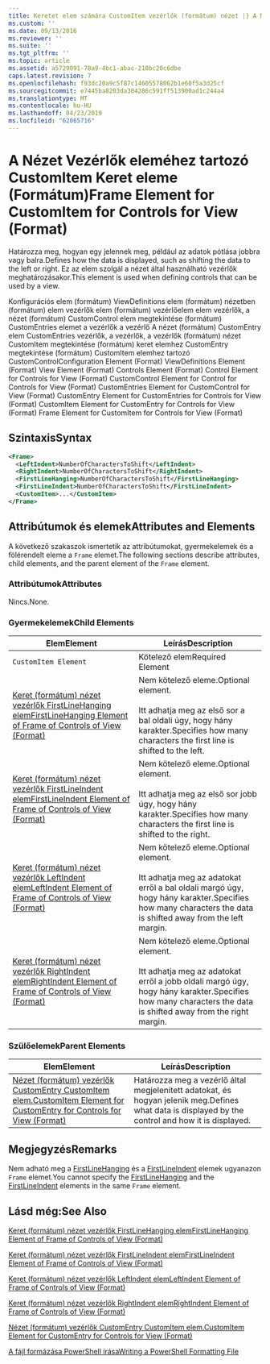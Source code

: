 ```yaml
---
title: Keretet elem számára CustomItem vezérlők (formátum) nézet |} A Microsoft Docs
ms.custom: ''
ms.date: 09/13/2016
ms.reviewer: ''
ms.suite: ''
ms.tgt_pltfrm: ''
ms.topic: article
ms.assetid: a5729091-78a9-4bc1-abac-210bc20c6dbe
caps.latest.revision: 7
ms.openlocfilehash: f93dc20a9c5f87c14605578062b1e60f5a3d25cf
ms.sourcegitcommit: e7445ba8203da304286c591ff513900ad1c244a4
ms.translationtype: MT
ms.contentlocale: hu-HU
ms.lasthandoff: 04/23/2019
ms.locfileid: "62065716"
---
```

# <a name="frame-element-for-customitem-for-controls-for-view-format"></a><span data-ttu-id="86c7c-102">A Nézet Vezérlők eleméhez tartozó CustomItem Keret eleme (Formátum)</span><span class="sxs-lookup"><span data-stu-id="86c7c-102">Frame Element for CustomItem for Controls for View (Format)</span></span>

<span data-ttu-id="86c7c-103">Határozza meg, hogyan egy jelennek meg, például az adatok pótlása jobbra vagy balra.</span><span class="sxs-lookup"><span data-stu-id="86c7c-103">Defines how the data is displayed, such as shifting the data to the left or right.</span></span> <span data-ttu-id="86c7c-104">Ez az elem szolgál a nézet által használható vezérlők meghatározásakor.</span><span class="sxs-lookup"><span data-stu-id="86c7c-104">This element is used when defining controls that can be used by a view.</span></span>

<span data-ttu-id="86c7c-105">Konfigurációs elem (formátum) ViewDefinitions elem (formátum) nézetben (formátum) elem vezérlők elem (formátum) vezérlőelem elem vezérlők, a nézet (formátum) CustomControl elem megtekintése (formátum) CustomEntries elemet a vezérlők a vezérlő A nézet (formátum) CustomEntry elem CustomEntries vezérlők, a vezérlők, a vezérlők (formátum) nézet CustomItem megtekintése (formátum) keret elemhez CustomEntry megtekintése (formátum) CustomItem elemhez tartozó CustomControl</span><span class="sxs-lookup"><span data-stu-id="86c7c-105">Configuration Element (Format) ViewDefinitions Element (Format) View Element (Format) Controls Element (Format) Control Element for Controls for View (Format) CustomControl Element for Control for Controls for View (Format) CustomEntries Element for CustomControl for View (Format) CustomEntry Element for CustomEntries for Controls for View (Format) CustomItem Element for CustomEntry for Controls for View (Format) Frame Element for CustomItem for Controls for View (Format)</span></span>

## <a name="syntax"></a><span data-ttu-id="86c7c-106">Szintaxis</span><span class="sxs-lookup"><span data-stu-id="86c7c-106">Syntax</span></span>

```xml
<Frame>
  <LeftIndent>NumberOfCharactersToShift</LeftIndent>
  <RightIndent>NumberOfCharactersToShift</RightIndent>
  <FirstLineHanging>NumberOfCharactersToShift</FirstLineHanging>
  <FirstLineIndent>NumberOfCharactersToShift</FirstLineIndent>
  <CustomItem>...</CustomItem>
</Frame>
```

## <a name="attributes-and-elements"></a><span data-ttu-id="86c7c-107">Attribútumok és elemek</span><span class="sxs-lookup"><span data-stu-id="86c7c-107">Attributes and Elements</span></span>

<span data-ttu-id="86c7c-108">A következő szakaszok ismertetik az attribútumokat, gyermekelemek és a fölérendelt eleme a `Frame` elemet.</span><span class="sxs-lookup"><span data-stu-id="86c7c-108">The following sections describe attributes, child elements, and the parent element of the `Frame` element.</span></span>

### <a name="attributes"></a><span data-ttu-id="86c7c-109">Attribútumok</span><span class="sxs-lookup"><span data-stu-id="86c7c-109">Attributes</span></span>

<span data-ttu-id="86c7c-110">Nincs.</span><span class="sxs-lookup"><span data-stu-id="86c7c-110">None.</span></span>

### <a name="child-elements"></a><span data-ttu-id="86c7c-111">Gyermekelemek</span><span class="sxs-lookup"><span data-stu-id="86c7c-111">Child Elements</span></span>

|<span data-ttu-id="86c7c-112">Elem</span><span class="sxs-lookup"><span data-stu-id="86c7c-112">Element</span></span>|<span data-ttu-id="86c7c-113">Leírás</span><span class="sxs-lookup"><span data-stu-id="86c7c-113">Description</span></span>|
|-------------|-----------------|
|`CustomItem Element`|<span data-ttu-id="86c7c-114">Kötelező elem</span><span class="sxs-lookup"><span data-stu-id="86c7c-114">Required Element</span></span>|
|[<span data-ttu-id="86c7c-115">Keret (formátum) nézet vezérlők FirstLineHanging elem</span><span class="sxs-lookup"><span data-stu-id="86c7c-115">FirstLineHanging Element of Frame of Controls of View (Format)</span></span>](./firstlinehanging-element-for-frame-for-controls-for-view-format.md)|<span data-ttu-id="86c7c-116">Nem kötelező eleme.</span><span class="sxs-lookup"><span data-stu-id="86c7c-116">Optional element.</span></span><br /><br /> <span data-ttu-id="86c7c-117">Itt adhatja meg az első sor a bal oldali úgy, hogy hány karakter.</span><span class="sxs-lookup"><span data-stu-id="86c7c-117">Specifies how many characters the first line is shifted to the left.</span></span>|
|[<span data-ttu-id="86c7c-118">Keret (formátum) nézet vezérlők FirstLineIndent elem</span><span class="sxs-lookup"><span data-stu-id="86c7c-118">FirstLineIndent Element of Frame of Controls of View (Format)</span></span>](./firstlineindent-element-for-frame-for-controls-for-view-format.md)|<span data-ttu-id="86c7c-119">Nem kötelező eleme.</span><span class="sxs-lookup"><span data-stu-id="86c7c-119">Optional element.</span></span><br /><br /> <span data-ttu-id="86c7c-120">Itt adhatja meg az első sor jobb úgy, hogy hány karakter.</span><span class="sxs-lookup"><span data-stu-id="86c7c-120">Specifies how many characters the first line is shifted to the right.</span></span>|
|[<span data-ttu-id="86c7c-121">Keret (formátum) nézet vezérlők LeftIndent elem</span><span class="sxs-lookup"><span data-stu-id="86c7c-121">LeftIndent Element of Frame of Controls of View (Format)</span></span>](./leftindent-element-for-frame-for-controls-for-view-format.md)|<span data-ttu-id="86c7c-122">Nem kötelező eleme.</span><span class="sxs-lookup"><span data-stu-id="86c7c-122">Optional element.</span></span><br /><br /> <span data-ttu-id="86c7c-123">Itt adhatja meg az adatokat erről a bal oldali margó úgy, hogy hány karakter.</span><span class="sxs-lookup"><span data-stu-id="86c7c-123">Specifies how many characters the data is shifted away from the left margin.</span></span>|
|[<span data-ttu-id="86c7c-124">Keret (formátum) nézet vezérlők RightIndent elem</span><span class="sxs-lookup"><span data-stu-id="86c7c-124">RightIndent Element of Frame of Controls of View (Format)</span></span>](./rightindent-element-for-frame-for-controls-for-view-format.md)|<span data-ttu-id="86c7c-125">Nem kötelező eleme.</span><span class="sxs-lookup"><span data-stu-id="86c7c-125">Optional element.</span></span><br /><br /> <span data-ttu-id="86c7c-126">Itt adhatja meg az adatokat erről a jobb oldali margó úgy, hogy hány karakter.</span><span class="sxs-lookup"><span data-stu-id="86c7c-126">Specifies how many characters the data is shifted away from the right margin.</span></span>|

### <a name="parent-elements"></a><span data-ttu-id="86c7c-127">Szülőelemek</span><span class="sxs-lookup"><span data-stu-id="86c7c-127">Parent Elements</span></span>

|<span data-ttu-id="86c7c-128">Elem</span><span class="sxs-lookup"><span data-stu-id="86c7c-128">Element</span></span>|<span data-ttu-id="86c7c-129">Leírás</span><span class="sxs-lookup"><span data-stu-id="86c7c-129">Description</span></span>|
|-------------|-----------------|
|[<span data-ttu-id="86c7c-130">Nézet (formátum) vezérlők CustomEntry CustomItem elem.</span><span class="sxs-lookup"><span data-stu-id="86c7c-130">CustomItem Element for CustomEntry for Controls for View (Format)</span></span>](./customitem-element-for-customentry-for-controls-for-view-format.md)|<span data-ttu-id="86c7c-131">Határozza meg a vezérlő által megjelenített adatokat, és hogyan jelenik meg.</span><span class="sxs-lookup"><span data-stu-id="86c7c-131">Defines what data is displayed by the control and how it is displayed.</span></span>|

## <a name="remarks"></a><span data-ttu-id="86c7c-132">Megjegyzés</span><span class="sxs-lookup"><span data-stu-id="86c7c-132">Remarks</span></span>

<span data-ttu-id="86c7c-133">Nem adható meg a [FirstLineHanging](./firstlinehanging-element-for-frame-for-controls-for-view-format.md) és a [FirstLineIndent](./firstlineindent-element-for-frame-for-controls-for-view-format.md) elemek ugyanazon `Frame` elemet.</span><span class="sxs-lookup"><span data-stu-id="86c7c-133">You cannot specify the [FirstLineHanging](./firstlinehanging-element-for-frame-for-controls-for-view-format.md) and the [FirstLineIndent](./firstlineindent-element-for-frame-for-controls-for-view-format.md) elements in the same `Frame` element.</span></span>

## <a name="see-also"></a><span data-ttu-id="86c7c-134">Lásd még:</span><span class="sxs-lookup"><span data-stu-id="86c7c-134">See Also</span></span>

[<span data-ttu-id="86c7c-135">Keret (formátum) nézet vezérlők FirstLineHanging elem</span><span class="sxs-lookup"><span data-stu-id="86c7c-135">FirstLineHanging Element of Frame of Controls of View (Format)</span></span>](./firstlinehanging-element-for-frame-for-controls-for-view-format.md)

[<span data-ttu-id="86c7c-136">Keret (formátum) nézet vezérlők FirstLineIndent elem</span><span class="sxs-lookup"><span data-stu-id="86c7c-136">FirstLineIndent Element of Frame of Controls of View (Format)</span></span>](./firstlineindent-element-for-frame-for-controls-for-view-format.md)

[<span data-ttu-id="86c7c-137">Keret (formátum) nézet vezérlők LeftIndent elem</span><span class="sxs-lookup"><span data-stu-id="86c7c-137">LeftIndent Element of Frame of Controls of View (Format)</span></span>](./leftindent-element-for-frame-for-controls-for-view-format.md)

[<span data-ttu-id="86c7c-138">Keret (formátum) nézet vezérlők RightIndent elem</span><span class="sxs-lookup"><span data-stu-id="86c7c-138">RightIndent Element of Frame of Controls of View (Format)</span></span>](./rightindent-element-for-frame-for-controls-for-view-format.md)

[<span data-ttu-id="86c7c-139">Nézet (formátum) vezérlők CustomEntry CustomItem elem.</span><span class="sxs-lookup"><span data-stu-id="86c7c-139">CustomItem Element for CustomEntry for Controls for View (Format)</span></span>](./customitem-element-for-customentry-for-controls-for-view-format.md)

[<span data-ttu-id="86c7c-140">A fájl formázása PowerShell írása</span><span class="sxs-lookup"><span data-stu-id="86c7c-140">Writing a PowerShell Formatting File</span></span>](./writing-a-powershell-formatting-file.md)
